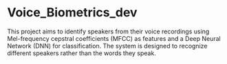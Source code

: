 # Voice_Biometrics_dev
This project aims to identify speakers from their voice recordings using Mel-frequency cepstral coefficients (MFCC) as features and a Deep Neural Network (DNN) for classification. The system is designed to recognize different speakers rather than the words they speak.
